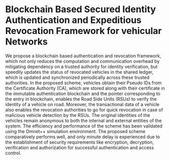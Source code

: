 # Blockchain Based Secured Identity Authentication and Expeditious Revocation Framework for vehicular Networks
We propose a blockchain based authentication and revocation framework, which not only reduces the computation and communication overhead by mitigating dependency on a trusted authority for identity verification, but speedily updates the status of revocated vehicles in the shared ledger, which is updated and synchronized periodically across these trusted authorities. In the proposed scheme, vehicles obtain their Pseudo IDs from the Certificate Authority (CA), which are stored along with their certificate in the immutable authentication blockchain and the pointer corresponding to the entry in blockchain, enables the Road Side Units (RSUs) to verify the identity of a vehicle on road. Moreover, the transactional data of a vehicle also enables the revocation authorities to go for quick revocation in case of malicious vehicle detection by the RSUs. The original identities of the vehicles remain anonymous to both the internal and external entities of the system. The efficiency and performance of the scheme has been validated using the Omnet++ simulation environment. The proposed scheme comparatively performs well, and only minute delay is experienced due to the establishment of security requirements like encryption, decryption, verification and authorization for successful authentication and access control. 
